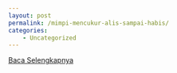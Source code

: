 ```yaml
---
layout: post
permalink: /mimpi-mencukur-alis-sampai-habis/
categories:
    - Uncategorized
---
```


[Baca Selengkapnya](/02)